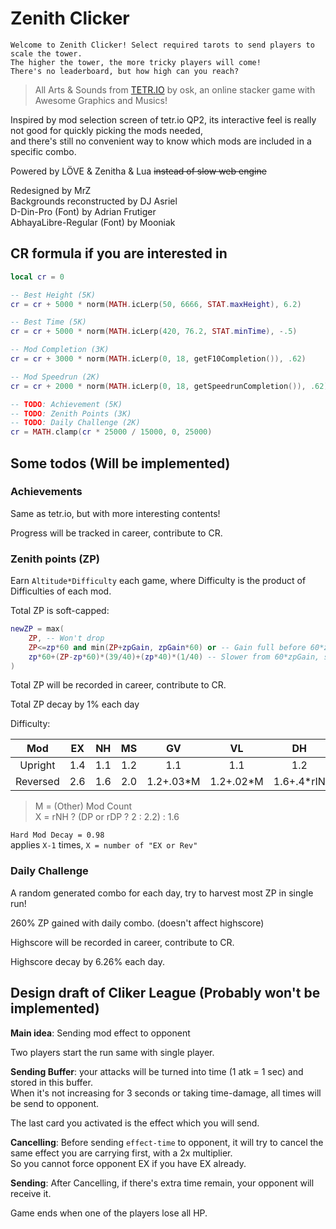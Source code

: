 # Zenith Clicker

    Welcome to Zenith Clicker! Select required tarots to send players to scale the tower.  
    The higher the tower, the more tricky players will come!  
    There's no leaderboard, but how high can you reach?

> All Arts & Sounds from [TETR.IO](https://tetr.io) by osk, an online stacker game with Awesome Graphics and Musics!

Inspired by mod selection screen of tetr.io QP2, its interactive feel is really not good for quickly picking the mods needed,  
and there's still no convenient way to know which mods are included in a specific combo.

Powered by LÖVE & Zenitha & Lua ~~instead of slow web engine~~

Redesigned by MrZ  
Backgrounds reconstructed by DJ Asriel  
D-Din-Pro (Font) by Adrian Frutigеr  
AbhayaLibre-Regular (Font) by Mooniak

## CR formula if you are interested in

```lua
local cr = 0

-- Best Height (5K)
cr = cr + 5000 * norm(MATH.icLerp(50, 6666, STAT.maxHeight), 6.2)

-- Best Time (5K)
cr = cr + 5000 * norm(MATH.icLerp(420, 76.2, STAT.minTime), -.5)

-- Mod Completion (3K)
cr = cr + 3000 * norm(MATH.icLerp(0, 18, getF10Completion()), .62)

-- Mod Speedrun (2K)
cr = cr + 2000 * norm(MATH.icLerp(0, 18, getSpeedrunCompletion()), .62)

-- TODO: Achievement (5K)
-- TODO: Zenith Points (3K)
-- TODO: Daily Challenge (2K)
cr = MATH.clamp(cr * 25000 / 15000, 0, 25000)
```

## Some todos (Will be implemented)

### Achievements

Same as tetr.io, but with more interesting contents!

Progress will be tracked in career, contribute to CR.

### Zenith points (ZP)

Earn `Altitude*Difficulty` each game, where Difficulty is the product of Difficulties of each mod.

Total ZP is soft-capped:
```lua
newZP = max(
    ZP, -- Won't drop
    ZP<=zp*60 and min(ZP+zpGain, zpGain*60) or -- Gain full before 60*zpGain
    zp*60+(ZP-zp*60)*(39/40)+(zp*40)*(1/40) -- Slower from 60*zpGain, slower and slower when getting close to the hard-cap (100*zpGain)
)
```

Total ZP will be recorded in career, contribute to CR.

Total ZP decay by 1% each day

Difficulty:

|   Mod    |  EX   |  NH   |  MS   |    GV     |    VL     |     DH     |  IN   |  AS   |     DP     |
| :------: | :---: | :---: | :---: | :-------: | :-------: | :--------: | :---: | :---: | :--------: |
| Upright  |  1.4  |  1.1  |  1.2  |    1.1    |    1.1    |    1.2     |  1.1  | 0.85  |    0.95    |
| Reversed |  2.6  |  1.6  |  2.0  | 1.2+.03*M | 1.2+.02*M | 1.6+.4*rIN |   X   |  1.1  | 2.2-.6*rEX |

> M = (Other) Mod Count  
> X = rNH ? (DP or rDP ? 2 : 2.2) : 1.6

`Hard Mod Decay = 0.98`  
applies `X-1` times, `X = number of "EX or Rev"`

### Daily Challenge

A random generated combo for each day, try to harvest most ZP in single run!

260% ZP gained with daily combo. (doesn't affect highscore)

Highscore will be recorded in career, contribute to CR.

Highscore decay by 6.26% each day.

## Design draft of Cliker League (Probably won't be implemented)

**Main idea**: Sending mod effect to opponent

Two players start the run same with single player.

**Sending Buffer**: your attacks will be turned into time (1 atk = 1 sec) and stored in this buffer.  
When it's not increasing for 3 seconds or taking time-damage, all times will be send to opponent.

The last card you activated is the effect which you will send.

**Cancelling**: Before sending `effect-time` to opponent, it will try to cancel the same effect you are carrying first, with a 2x multiplier.  
So you cannot force opponent EX if you have EX already.

**Sending**: After Cancelling, if there's extra time remain, your opponent will receive it.

Game ends when one of the players lose all HP.
